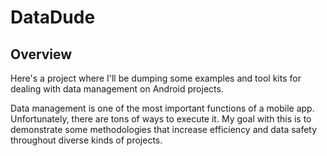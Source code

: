 # DataDude

## Overview

Here's a project where I'll be dumping some examples and tool kits for dealing with data management on Android projects.

Data management is one of the most important functions of a mobile app. Unfortunately, there are tons of ways to execute it. My goal with this is to demonstrate some methodologies that increase efficiency and data safety throughout diverse kinds of projects.


